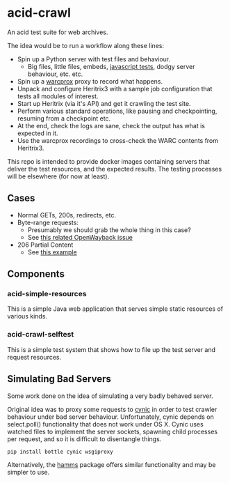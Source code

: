 acid-crawl
==========

An acid test suite for web archives.

The idea would be to run a workflow along these lines:

* Spin up a Python server with test files and behaviour.
    * Big files, little files, embeds, [javascript tests][4], dodgy server behaviour, etc. etc.
* Spin up a [warcprox][3] proxy to record what happens.
* Unpack and configure Heritrix3 with a sample job configuration that tests all modules of interest.
* Start up Heritrix (via it's API) and get it crawling the test site.
* Perform various standard operations, like pausing and checkpointing, resuming from a checkpoint etc.
* At the end, check the logs are sane, check the output has what is expected in it.
* Use the warcprox recordings to cross-check the WARC contents from Heritrix3.

This repo is intended to provide docker images containing servers that 
deliver the test resources, and the expected results. The testing processes 
will be elsewhere (for now at least).


Cases
-----

* Normal GETs, 200s, redirects, etc.
* Byte-range requests:
    * Presumably we should grab the whole thing in this case?
    * See [this related OpenWayback issue](https://github.com/iipc/openwayback/pull/263)
* 206 Partial Content
    * See [this example](https://github.com/ikreymer/pywb/issues/144)


Components
----------

### acid-simple-resources

This is a simple Java web application that serves simple static resources of various kinds.


### acid-crawl-selftest

This is a simple test system that shows how to file up the test server and request resources.




Simulating Bad Servers
----------------------

Some work done on the idea of simulating a very badly behaved server.

Original idea was to proxy some requests to [cynic][1] in order to test crawler behaviour under bad server behaviour.
Unfortunately, cynic depends on select.poll() functionality that does not work under OS X. Cynic uses watched files 
to implement the server sockets, spawning child processes per request, and so it is difficult to disentangle things.

    pip install bottle cynic wsgiproxy

Alternatively, the [hamms][2] package offers similar functionality and may be simpler to use.

[1]: https://github.com/rspivak/cynic
[2]: https://github.com/kevinburke/hamms
[3]: https://github.com/internetarchive/warcprox
[4]: http://acid.matkelly.com/

